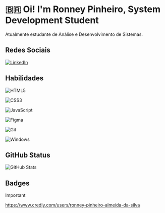 # 🇧🇷 Oi! I'm Ronney Pinheiro, System Development Student

Atualmente estudante de Análise e Desenvolvimento de Sistemas.

## Redes Sociais 
[![LinkedIn](https://img.shields.io/badge/LinkedIn-45562d?style=for-the-badge&logo=linkedin&logoColor=white)](www.linkedin.com/in/ronney-pinheiro-almeida-da-silva-428ba4319)

## Habilidades

![HTML5](https://img.shields.io/badge/HTML5-45562d?style=for-the-badge&logo=html5&logoColor=)

![CSS3](https://img.shields.io/badge/CSS3-45562d?style=for-the-badge&logo=css3&logoColor=)

![JavaScript](https://img.shields.io/badge/JavaScript-45562d?style=for-the-badge&logo=javascript&logoColor=)

![Figma](https://img.shields.io/badge/Figma-45562d?style=for-the-badge&logo=figma&logoColor=figma)

![Git](https://img.shields.io/badge/GIT-45562d?style=for-the-badge&logo=git&logoColor=)

![Windows](https://img.shields.io/badge/Windows-45562d?style=for-the-badge&logo=windows&logoColor=2CA5E0)

## GitHub Status

![GitHub Stats](https://github-readme-stats.vercel.app/api?username=musasPI&theme=transparent&bg_color=45562d&border_color=30A3DC&show_icons=true&icon_color=b1b63a&title_color=d9ddd5&text_color=FFF)

## Badges
> [!IMPORTANT]
> https://www.credly.com/users/ronney-pinheiro-almeida-da-silva
